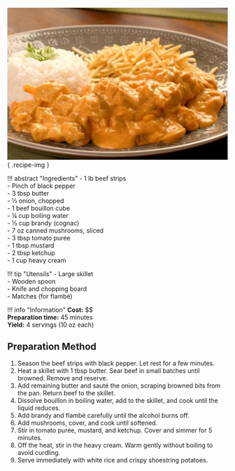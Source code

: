 ![Beef Stroganoff](../images/beef-stroganoff.jpg){ .recipe-img }

!!! abstract "Ingredients"
    - 1 lb beef strips  
    - Pinch of black pepper  
    - 3 tbsp butter  
    - ½ onion, chopped  
    - 1 beef bouillon cube  
    - ¼ cup boiling water  
    - ½ cup brandy (cognac)  
    - 7 oz canned mushrooms, sliced  
    - 3 tbsp tomato purée  
    - 1 tbsp mustard  
    - 2 tbsp ketchup  
    - 1 cup heavy cream  

!!! tip "Utensils"
    - Large skillet  
    - Wooden spoon  
    - Knife and chopping board  
    - Matches (for flambé)  

!!! info "Information"
    **Cost:** $$  
    **Preparation time:** 45 minutes  
    **Yield:** 4 servings (10 oz each)  

## Preparation Method

1. Season the beef strips with black pepper. Let rest for a few minutes.  
2. Heat a skillet with 1 tbsp butter. Sear beef in small batches until browned. Remove and reserve.  
3. Add remaining butter and sauté the onion, scraping browned bits from the pan. Return beef to the skillet.  
4. Dissolve bouillon in boiling water, add to the skillet, and cook until the liquid reduces.  
5. Add brandy and flambé carefully until the alcohol burns off.  
6. Add mushrooms, cover, and cook until softened.  
7. Stir in tomato purée, mustard, and ketchup. Cover and simmer for 5 minutes.  
8. Off the heat, stir in the heavy cream. Warm gently without boiling to avoid curdling.  
9. Serve immediately with white rice and crispy shoestring potatoes.  